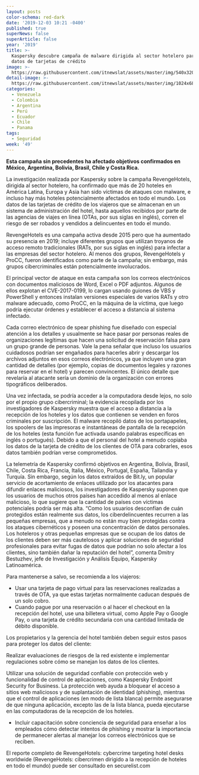 ```yaml
---
layout: posts
color-schema: red-dark
date: '2019-12-03 10:21 -0400'
published: true
superNews: false
superArticle: false
year: '2019'
title: >-
  Kaspersky descubre campaña de malware dirigida al sector hotelero para robar
  datos de tarjetas de crédito
image: >-
  https://raw.githubusercontent.com/itnewslat/assets/master/img/540x320/Pago-tarjeta-de-credito-p.jpg
detail-image: >-
  https://raw.githubusercontent.com/itnewslat/assets/master/img/1024x680/Pago-tarjeta-de-credito-g.jpg
categories:
  - Venezuela
  - Colombia
  - Argentina
  - Perú
  - Ecuador
  - Chile
  - Panama
tags:
  - Seguridad
week: '49'
---
```

**Esta campaña sin precedentes ha afectado objetivos confirmados en México, Argentina, Bolivia, Brasil, Chile y Costa Rica.**                 

La investigación realizada por Kaspersky sobre la campaña RevengeHotels, dirigida al sector hotelero, ha confirmado que más de 20 hoteles en América Latina, Europa y Asia han sido víctimas de ataques con malware, e incluso hay más hoteles potencialmente afectados en todo el mundo. Los datos de las tarjetas de crédito de los viajeros que se almacenan en un sistema de administración del hotel, hasta aquellos recibidos por parte de las agencias de viajes en línea (OTAs, por sus siglas en inglés), corren el riesgo de ser robados y vendidos a delincuentes en todo el mundo.

RevengeHotels es una campaña activa desde 2015 pero que ha aumentado su presencia en 2019; incluye diferentes grupos que utilizan troyanos de acceso remoto tradicionales (RATs, por sus siglas en inglés) para infectar a las empresas del sector hotelero. Al menos dos grupos, RevengeHotels y ProCC, fueron identificados como parte de la campaña; sin embargo, más grupos cibercriminales están potencialmente involucrados.

El principal vector de ataque en esta campaña son los correos electrónicos con documentos maliciosos de Word, Excel o PDF adjuntos. Algunos de ellos explotan el CVE-2017-0199, lo cargan usando guiones de VBS y PowerShell y entonces instalan versiones especiales de varios RATs y otro malware adecuado, como ProCC, en la máquina de la víctima, que luego podría ejecutar órdenes y establecer el acceso a distancia al sistema infectado.

Cada correo electrónico de spear phishing fue diseñado con especial atención a los detalles y usualmente se hace pasar por personas reales de organizaciones legítimas que hacen una solicitud de reservación falsa para un grupo grande de personas. Vale la pena señalar que incluso los usuarios cuidadosos podrían ser engañados para hacerles abrir y descargar los archivos adjuntos en esos correos electrónicos, ya que incluyen una gran cantidad de detalles (por ejemplo, copias de documentos legales y razones para reservar en el hotel) y parecen convincentes. El único detalle que revelaría al atacante sería un dominio de la organización con errores tipográficos deliberados.

Una vez infectada, se podría acceder a la computadora desde lejos, no solo por el propio grupo cibercriminal; la evidencia recopilada por los investigadores de Kaspersky muestra que el acceso a distancia a la recepción de los hoteles y los datos que contienen se venden en foros criminales por suscripción. El malware recopiló datos de los portapapeles, los spoolers de las impresoras e instantáneas de pantalla de la recepción de los hoteles (esta función fue activada usando palabras específicas en inglés o portugués). Debido a que el personal del hotel a menudo copiaba los datos de la tarjeta de crédito de los clientes de OTA para cobrarles, esos datos también podrían verse comprometidos.

La telemetría de Kaspersky confirmó objetivos en Argentina, Bolivia, Brasil, Chile, Costa Rica, Francia, Italia, México, Portugal, España, Tailandia y Turquía. Sin embargo, según los datos extraídos de Bit.ly, un popular servicio de acortamiento de enlaces utilizado por los atacantes para difundir enlaces maliciosos, los investigadores de Kaspersky suponen que los usuarios de muchos otros países han accedido al menos al enlace malicioso, lo que sugiere que la cantidad de países con víctimas potenciales podría ser más alta.
“Como los usuarios desconfían de cuán protegidos están realmente sus datos, los ciberdelincuentes recurren a las pequeñas empresas, que a menudo no están muy bien protegidas contra los ataques cibernéticos y poseen una concentración de datos personales. Los hoteleros y otras pequeñas empresas que se ocupan de los datos de los clientes deben ser más cautelosos y aplicar soluciones de seguridad profesionales para evitar fugas de datos que podrían no solo afectar a los clientes, sino también dañar la reputación del hotel”, comenta Dmitry Bestuzhev, jefe de Investigación y Análisis Equipo, Kaspersky Latinoamérica.

Para mantenerse a salvo, se recomienda a los viajeros:

- Usar una tarjeta de pago virtual para las reservaciones realizadas a través de OTA, ya que estas tarjetas normalmente caducan después de un solo cobro.
- Cuando pague por una reservación o al hacer el checkout en la recepción del hotel, use una billetera virtual, como Apple Pay o Google Pay, o una tarjeta de crédito secundaria con una cantidad limitada de débito disponible.
 
Los propietarios y la gerencia del hotel también deben seguir estos pasos para proteger los datos del cliente:
 
Realizar evaluaciones de riesgos de la red existente e implementar regulaciones sobre cómo se manejan los datos de los clientes.

Utilizar una solución de seguridad confiable con protección web y funcionalidad de control de aplicaciones, como Kaspersky Endpoint Security for Business. La protección web ayuda a bloquear el acceso a sitios web maliciosos y de suplantación de identidad (phishing), mientras que el control de aplicaciones (en modo de lista blanca) permite asegurarse de que ninguna aplicación, excepto las de la lista blanca, pueda ejecutarse en las computadoras de la recepción de los hoteles.

-	Incluir capacitación sobre conciencia de seguridad para enseñar a los empleados cómo detectar intentos de phishing y mostrar la importancia de permanecer alertas al manejar los correos electrónicos que se reciben.
 
El reporte completo de RevengeHotels: cybercrime targeting hotel desks worldwide (RevengeHotels: cibercrimen dirigido a la recepción de hoteles en todo el mundo) puede ser consultado en securelist.com    